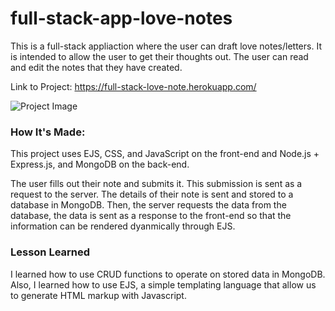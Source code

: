 # full-stack-app-love-notes

This is a full-stack appliaction where the user can draft love notes/letters. It is intended to allow the user to get their thoughts out. The user can read and edit the notes that they have created. 

Link to Project: https://full-stack-love-note.herokuapp.com/

![Project Image](/public/img/project.png)


### How It's Made:

This project uses EJS, CSS, and JavaScript on the front-end and Node.js + Express.js, and MongoDB on the back-end. 

The user fills out their note and submits it. This submission is sent as a request to the server. The details of their note is sent and stored to a database in MongoDB. Then, the server requests the data from the database, the data is sent as a response to the front-end so that the information can be rendered dyanmically through EJS. 


### Lesson Learned

I learned how to use CRUD functions to operate on stored data in MongoDB. Also, I learned how to use EJS, a simple templating language that allow us to generate HTML markup with Javascript.  
 

###
